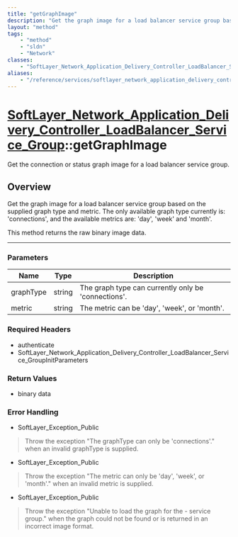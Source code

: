 ```yaml
---
title: "getGraphImage"
description: "Get the graph image for a load balancer service group based on the supplied graph type and metric.  The only available g... "
layout: "method"
tags:
    - "method"
    - "sldn"
    - "Network"
classes:
    - "SoftLayer_Network_Application_Delivery_Controller_LoadBalancer_Service_Group"
aliases:
    - "/reference/services/softlayer_network_application_delivery_controller_loadbalancer_service_group/getGraphImage"
---
```

# [SoftLayer_Network_Application_Delivery_Controller_LoadBalancer_Service_Group](/reference/services/SoftLayer_Network_Application_Delivery_Controller_LoadBalancer_Service_Group)::getGraphImage

Get the connection or status graph image for a load balancer service group.


## Overview 
Get the graph image for a load balancer service group based on the supplied graph type and metric.  The only available graph type currently is: 'connections', and the available metrics are: 'day', 'week' and 'month'. 

This method returns the raw binary image data. 

-----

### Parameters 
|Name | Type | Description |
| --- | --- | --- |
|graphType| string| The graph type can currently only be 'connections'.|
|metric| string| The metric can be 'day', 'week', or 'month'.|


### Required Headers
* authenticate
* SoftLayer_Network_Application_Delivery_Controller_LoadBalancer_Service_GroupInitParameters


### Return Values
* binary data



### Error Handling

* SoftLayer_Exception_Public 

> Throw the exception "The graphType can only be 'connections'." when an invalid graphType is supplied. 

* SoftLayer_Exception_Public 

> Throw the exception "The metric can only be 'day', 'week', or 'month'." when an invalid metric is supplied. 

* SoftLayer_Exception_Public 

> Throw the exception "Unable to load the <graphType> graph for the <groupType>-<virtualPort> service group." when the graph could not be found or is returned in an incorrect image format. 




